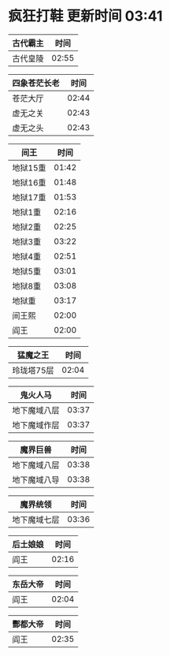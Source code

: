 # 疯狂打鞋 更新时间 03:41

| 古代霸主   | 时间    |
|--------|-------|
| 古代皇陵 | 02:55 |

| 四象苍茫长老   | 时间    |
|--------|-------|
| 苍茫大厅 | 02:44 |
| 虚无之关 | 02:43 |
| 虚无之头 | 02:43 |

| 间王   | 时间    |
|--------|-------|
| 地狱15重 | 01:42 |
| 地狱16重 | 01:48 |
| 地狱17重 | 01:53 |
| 地狱1重 | 02:16 |
| 地狱2重 | 02:25 |
| 地狱3重 | 03:22 |
| 地狱4重 | 02:51 |
| 地狱5重 | 03:01 |
| 地狱8重 | 03:08 |
| 地狱重 | 03:17 |
| 间王熙 | 02:00 |
| 阎王 | 02:00 |

| 猛魔之王   | 时间    |
|--------|-------|
| 玲珑塔75层 | 02:04 |

| 鬼火人马   | 时间    |
|--------|-------|
| 地下魔域八层 | 03:37 |
| 地下魔域作层 | 03:37 |

| 魔界巨兽   | 时间    |
|--------|-------|
| 地下魔域八层 | 03:38 |
| 地下魔域八导 | 03:38 |

| 魔界统领   | 时间    |
|--------|-------|
| 地下魔域七层 | 03:36 |

| 后土娘娘   | 时间    |
|--------|-------|
| 阎王 | 02:16 |

| 东岳大帝   | 时间    |
|--------|-------|
| 阎王 | 02:04 |

| 酆都大帝   | 时间    |
|--------|-------|
| 阎王 | 02:35 |